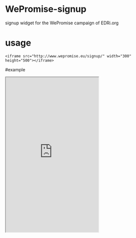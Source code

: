 WePromise-signup
================

signup widget for the WePromise campaign of EDRi.org


# usage
`<iframe src="http://www.wepromise.eu/signup/" width="300" height="500"></iframe>`

#example
<iframe src="http://www.wepromise.eu/signup/" width="300" height="500"></iframe>